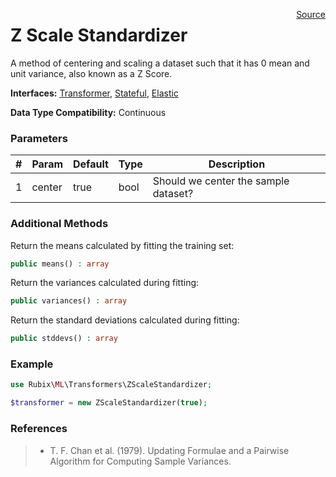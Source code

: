 <span style="float:right;"><a href="https://github.com/RubixML/RubixML/blob/master/src/Transformers/ZScaleStandardizer.php">Source</a></span>

# Z Scale Standardizer
A method of centering and scaling a dataset such that it has 0 mean and unit variance, also known as a Z Score.

**Interfaces:** [Transformer](api.md#transformer), [Stateful](api.md#stateful), [Elastic](api.md#elastic)

**Data Type Compatibility:** Continuous

### Parameters
| # | Param | Default | Type | Description |
|---|---|---|---|---|
| 1 | center | true | bool | Should we center the sample dataset? |

### Additional Methods
Return the means calculated by fitting the training set:
```php
public means() : array
```

Return the variances calculated during fitting:
```php
public variances() : array
```

Return the standard deviations calculated during fitting:
```php
public stddevs() : array
```

### Example
```php
use Rubix\ML\Transformers\ZScaleStandardizer;

$transformer = new ZScaleStandardizer(true);
```

### References
>- T. F. Chan et al. (1979). Updating Formulae and a Pairwise Algorithm for Computing Sample Variances.